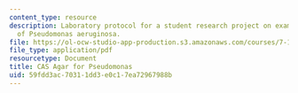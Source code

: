 ```yaml
---
content_type: resource
description: Laboratory protocol for a student research project on examining the biology
  of Pseudomonas aeruginosa.
file: https://ol-ocw-studio-app-production.s3.amazonaws.com/courses/7-13-experimental-microbial-genetics-fall-2008/59fdd3ac70311dd3e0c17ea72967988b_MIT7_13f08_lab05_Protocol_CAS.pdf
file_type: application/pdf
resourcetype: Document
title: CAS Agar for Pseudomonas
uid: 59fdd3ac-7031-1dd3-e0c1-7ea72967988b
---
```

